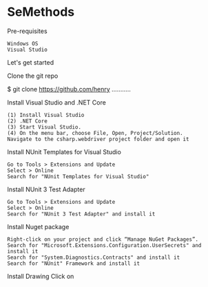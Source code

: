 # SeMethods
Pre-requisites

    Windows OS
    Visual Studio

Let's get started

Clone the git repo

$ git clone https://github.com/henry ...........

Install Visual Studio and .NET Core

    (1) Install Visual Studio
    (2) .NET Core
    (3) Start Visual Studio.
    (4) On the menu bar, choose File, Open, Project/Solution.
    Navigate to the csharp.webdriver project folder and open it

Install NUnit Templates for Visual Studio

    Go to Tools > Extensions and Update
    Select > Online
    Search for "NUnit Templates for Visual Studio"

Install NUnit 3 Test Adapter

    Go to Tools > Extensions and Update
    Select > Online
    Search for "NUnit 3 Test Adapter" and install it

Install Nuget package

    Right-click on your project and click “Manage NuGet Packages”.
    Search for "Microsoft.Extensions.Configuration.UserSecrets" and install it
    Search for "System.Diagnostics.Contracts" and install it
    Search for "NUnit" Framework and install it

Install Drawing
    Click on 
